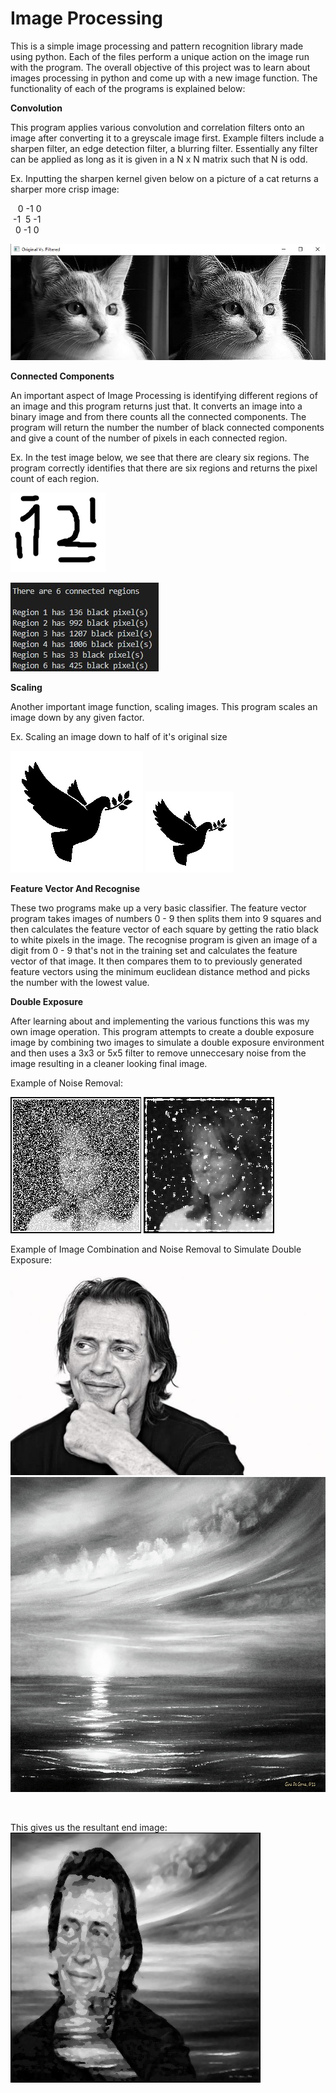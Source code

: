 # Image Processing

This is a simple image processing and pattern recognition library made using python. Each of the files perform a unique action on the image run with the program. The overall objective of this project was to learn about images processing in python and come up with a new image function. The functionality of each of the programs is explained below:


**Convolution**

This program applies various convolution and correlation filters onto an image after converting it to a greyscale image first. Example filters include a sharpen filter, an edge detection filter, a blurring filter. Essentially any filter can be applied as long as it is given in a N x N matrix such that N is odd.

Ex. Inputting the sharpen kernel given below on a picture of a cat returns a sharper more crisp image:

&nbsp;&nbsp; 0 -1  0<br/>
&nbsp;-1&nbsp; 5 -1<br/>
&nbsp; 0 -1  0<br/>
 
![Example of a sharpening convolutuion](https://github.com/aayush4249/Image-Processing/blob/master/Images/Convolution%20Example.jpg)
 

**Connected Components**

An important aspect of Image Processing is identifying different regions of an image and this program returns just that. It converts an image into a binary image and from there counts all the connected components. The program will return the number the number of black connected components and give a count of the number of pixels in each connected region.

Ex. In the test image below, we see that there are cleary six regions. The program correctly identifies that there are six regions and returns the pixel count of each region.

![Sample Image with 6 connection regions](https://github.com/aayush4249/Image-Processing/blob/master/Images/test.png)

![Connected Regions Solution](https://github.com/aayush4249/Image-Processing/blob/master/Images/regions.jpg)

**Scaling**

Another important image function, scaling images. This program scales an image down by any given factor.

Ex. Scaling an image down to half of it's original size

![Original Image](https://github.com/aayush4249/Image-Processing/blob/master/Images/scaled2.jpg)
![Scaled down to half](https://github.com/aayush4249/Image-Processing/blob/master/Images/scaled.jpg)

**Feature Vector And Recognise**

These two programs make up a very basic classifier. The feature vector program takes images of numbers 0 - 9 then splits them into 9 squares and then calculates the feature vector of each square by getting the ratio black to white pixels in the image. The recognise program is given an image of a digit from 0 - 9 that's not in the training set and calculates the feature vector of that image. It then compares them to to previously generated feature vectors using the minimum euclidean distance method and picks the number with the lowest value.



**Double Exposure**

After learning about and implementing the various functions this was my own image operation. This program attempts to create a double exposure image by combining two images to simulate a double exposure environment and then uses a 3x3 or 5x5 filter to remove unneccesary noise from the image resulting in a cleaner looking final image.

Example of Noise Removal:

![Non Filtered Noisy Image](https://github.com/aayush4249/Image-Processing/blob/master/Images/noisy2.jpg)
![Same Image Filtered To Remove Noise](https://github.com/aayush4249/Image-Processing/blob/master/Images/noisy3.jpg)


Example of Image Combination and Noise Removal to Simulate Double Exposure:
![First Image of Steve Buscemi](https://github.com/aayush4249/Image-Processing/blob/master/Images/steve.jpg)
![Second Image of a Sunset](https://github.com/aayush4249/Image-Processing/blob/master/Images/sunset.jpg)

<br/>

This gives us the resultant end image:
![End Result of Noise Removal and Image Combination](https://github.com/aayush4249/Image-Processing/blob/master/Images/nice.jpg)



